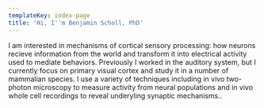 ```yaml
---
templateKey: index-page
title: 'Hi, I''m Benjamin Scholl, PhD'
---
```

<!--StartFragment-->

I am interested in mechanisms of cortical sensory processing: how neurons recieve information from the world and transform it into electrical activity used to mediate behaviors. Previously I worked in the auditory system, but I currently focus on primary visual cortex and study it in a number of mammalian species. I use a variety of techniques including in vivo two-photon microscopy to measure activity from neural populations and in vivo whole cell recordings to reveal underyling synaptic mechanisms..

<!--EndFragment-->